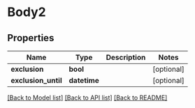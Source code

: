 # Body2

## Properties
Name | Type | Description | Notes
------------ | ------------- | ------------- | -------------
**exclusion** | **bool** |  | [optional] 
**exclusion_until** | **datetime** |  | [optional] 

[[Back to Model list]](../README.md#documentation-for-models) [[Back to API list]](../README.md#documentation-for-api-endpoints) [[Back to README]](../README.md)


